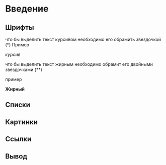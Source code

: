 # Введение

## Шрифты
что бы выделить текст курсивом необходимо его обрамить звездочкой (*)
Пример

*курсив*

что бы выделить текст жирным необходимо обрамит его двойными звездочками (**)

пример

**Жирный**


## Списки


## Картинки


## Ссылки


## Вывод